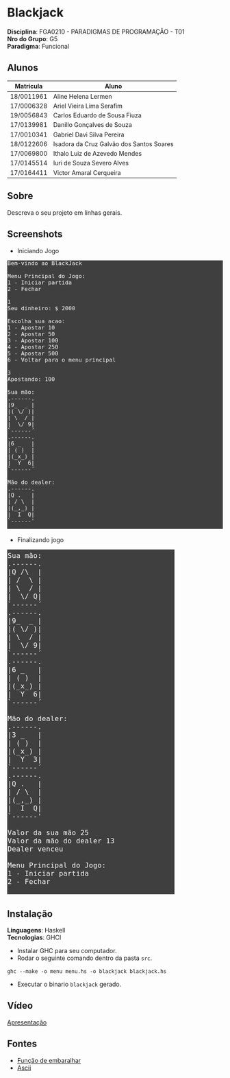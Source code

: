 # Blackjack

**Disciplina**: FGA0210 - PARADIGMAS DE PROGRAMAÇÃO - T01 <br>
**Nro do Grupo**: G5<br>
**Paradigma**: Funcional<br>

## Alunos
|Matrícula|Aluno                                   |
|---------|----------------------------------------|
|18/0011961|Aline Helena Lermen                     |
|17/0006328|Ariel Vieira Lima Serafim               |
|19/0056843|Carlos Eduardo de Sousa Fiuza           |
|17/0139981|Danillo Gonçalves de Souza              |
|17/0010341|Gabriel Davi Silva Pereira              |
|18/0122606|Isadora da Cruz Galvão dos Santos Soares|
|17/0069800|Ithalo Luiz de Azevedo Mendes           |
|17/0145514|Iuri de Souza Severo Alves              |
|17/0164411|Victor Amaral Cerqueira                 |

## Sobre 
Descreva o seu projeto em linhas gerais. 

## Screenshots

- Iniciando Jogo

![Iniciando](./assets/blackjack1.png)

- Finalizando jogo

![Finalizando](./assets/blackjack2.png)

## Instalação 
**Linguagens**: Haskell<br>
**Tecnologias**: GHCI<br>

- Instalar GHC para seu computador.
- Rodar o seguinte comando dentro da pasta `src`.

```
ghc --make -o menu menu.hs -o blackjack blackjack.hs
```

- Executar o binario `blackjack` gerado.

## Vídeo
[Apresentação](https://github.com/UnBParadigmas2021-2/2021.2_G5_Funcional_Blackjack/blob/master/media/apresentacao.mp4)

## Fontes

- [Função de embaralhar](https://wiki.haskell.org/Random_shuffle) 
- [Ascii](https://ascii.co.uk/art/cards)
